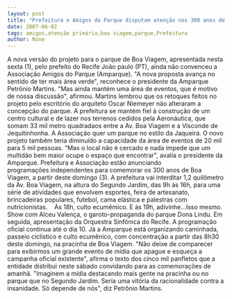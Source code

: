```yaml
---
layout: post
title: "Prefeitura e Amigos do Parque disputam atenção nos 300 anos de Boa Viagem"
date: 2007-06-02
tags: amigos,atenção primária,boa viagem,parque,Prefeitura
author: None
---
```

A nova vers&atilde;o do projeto para o parque de Boa Viagem, apresentada nesta sexta (1), pelo prefeito do Recife Jo&atilde;o paulo (PT), ainda n&atilde;o convenceu a Associa&ccedil;&atilde;o Amigos do Parque (Amparque). 
&quot;A nova proposta avan&ccedil;a no sentido de ter mais &aacute;rea verde&quot;, reconhece o presidente da Amparque Petr&ocirc;nio Martins. &quot;Mas ainda mant&eacute;m uma &aacute;rea de eventos, que &eacute; motivo de nossa discuss&atilde;o&quot;, afirmou.
Martins lembrou que os retoques feitos no projeto pelo escrit&oacute;rio do arquiteto Oscar Niemeyer n&atilde;o alteraram a concep&ccedil;&atilde;o do parque. A prefeitura se mant&eacute;m fiel &agrave; constru&ccedil;&atilde;o de um centro cultural e de lazer nos terrenos cedidos pela Aeron&aacute;utica, que somam 33 mil metro quadradaos entre a Av. Boa Viagem e a Visconde de Jequitinhonha. A Associa&ccedil;&atilde;o quer um parque no estilo da Jaqueira.
O novo projeto tamb&eacute;m teria diminu&iacute;do a capacidade da &aacute;rea de eventos de 20 mil para 5 mil pessoas. &quot;Mas o local n&atilde;o &eacute; cercado e nada impede que um multid&atilde;o bem maior ocupe o espa&ccedil;o que encontrar&quot;, avalia o presidente da Amparque.
Prefeitura e&nbsp;Associa&ccedil;&atilde;o est&atilde;o anunciando programa&ccedil;&otilde;es&nbsp;independentes para comemorar os 300 anos de&nbsp;Boa Viagem, a partir&nbsp;deste domingo (3).
A prefeitura vai interditar 1,2 quil&ocirc;metro da&nbsp;Av. Boa Viagem, na altura&nbsp;do Segundo Jardim,&nbsp;das 9h &agrave;s 16h, para uma s&eacute;rie de atividades que envolvem esportes,&nbsp;feira de artesanato, brincadeiras populares, futebol, cama el&aacute;stica e palestras com nutricionistas.&nbsp;&nbsp;&nbsp;
&Agrave;s 18h, culto ecum&ecirc;mico. E &agrave;s 19h, adivinhe...Isso mesmo. Show com Alceu Valen&ccedil;a, o garoto-propaganda do parque Dona Lindu.&nbsp;Em seguida, apresenta&ccedil;&atilde;o da Orquestra Sinf&ocirc;nica do Recife. A programa&ccedil;&atilde;o oficial continua at&eacute; o dia 10.
J&aacute; a Amparque&nbsp;est&aacute; organizando caminhada, passeio cicl&iacute;stico&nbsp;e culto ecum&ecirc;nico, com concentra&ccedil;&atilde;o a partir das 8h30 deste domingo, na pracinha de Boa Viagem. 
&quot;N&atilde;o deixe de comparecer para exibirmos um grande evento de m&iacute;dia que apague e esque&ccedil;a a campanha oficial existente&quot;, afirma o texto dos cinco mil panfletos que&nbsp;a entidade distribui neste s&aacute;bado convidando para&nbsp;as comemora&ccedil;&otilde;es de amanh&atilde;.
&quot;Imaginem a m&iacute;dia destacando mais gente na pracinha ou no parque que no Segundo Jardim. Seria uma vit&oacute;ria da racionalidade contra a insanidade. S&oacute; depende de n&oacute;s&quot;, diz Petr&ocirc;nio Martins. 